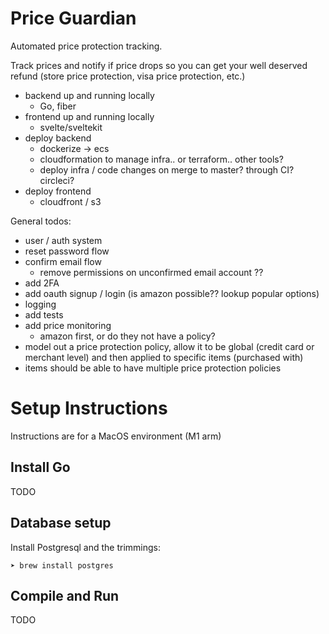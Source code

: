 # Price Guardian

Automated price protection tracking.

Track prices and notify if price drops so you can get your well deserved refund (store price protection, visa price protection, etc.)

- backend up and running locally
  - Go, fiber
- frontend up and running locally
  - svelte/sveltekit
- deploy backend
  - dockerize -> ecs
  - cloudformation to manage infra.. or terraform.. other tools?
  - deploy infra / code changes on merge to master? through CI? circleci?
- deploy frontend
  - cloudfront / s3

General todos:

- user / auth system
- reset password flow
- confirm email flow
  - remove permissions on unconfirmed email account ??
- add 2FA
- add oauth signup / login (is amazon possible?? lookup popular options)
- logging
- add tests
- add price monitoring
  - amazon first, or do they not have a policy?
- model out a price protection policy, allow it to be global (credit card or merchant level) and then applied to specific items (purchased with)
- items should be able to have multiple price protection policies

# Setup Instructions

Instructions are for a MacOS environment (M1 arm)

## Install Go

TODO
## Database setup

Install Postgresql and the trimmings:

```
➤ brew install postgres
```

## Compile and Run

TODO
